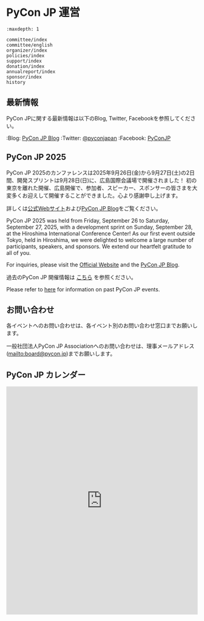 # PyCon JP 運営

```{toctree}
:maxdepth: 1

committee/index
committee/english
organizer/index
policies/index
support/index
donation/index
annualreport/index
sponsor/index
history
```

## 最新情報

PyCon JPに関する最新情報は以下のBlog, Twitter, Facebookを参照してください。

:Blog: [PyCon JP Blog](http://pyconjp.blogspot.jp/)
:Twitter: [@pyconjapan](https://twitter.com/pyconjapan)
:Facebook: [PyConJP](http://www.facebook.com/PyConJP)

## PyCon JP 2025

PyCon JP 2025のカンファレンスは2025年9月26日(金)から9月27日(土)の2日間、開発スプリントは9月28日(日)に、広島国際会議場で開催されました！ 初の東京を離れた開催、広島開催で、参加者、スピーカー、スポンサーの皆さまを大変多くお迎えして開催することができました。心より感謝申し上げます。

詳しくは[公式Webサイト](https://2025.pycon.jp/)および[PyCon JP Blog](https://pyconjp.blogspot.com/search/label/pyconjp2025)をご覧ください。

PyCon JP 2025 was held from Friday, September 26 to Saturday, September 27, 2025, with a development sprint on Sunday, September 28, at the Hiroshima International Conference Center! As our first event outside Tokyo, held in Hiroshima, we were delighted to welcome a large number of participants, speakers, and sponsors. We extend our heartfelt gratitude to all of you.

For inquiries, please visit the [Official Website](https://2025.pycon.jp/) and the [PyCon JP Blog](https://pyconjp.blogspot.com/search/label/pyconjp2025).

過去のPyCon JP 開催情報は [こちら](https://www.pycon.jp/organizer/index.html) を参照ください。

Please refer to [here](https://www.pycon.jp/organizer/index.html) for information on past PyCon JP events.

## お問い合わせ

各イベントへのお問い合わせは、各イベント別のお問い合わせ窓口までお願いします。

一般社団法人PyCon JP Associationへのお問い合わせは、理事メールアドレス(<mailto:board@pycon.jp>)までお願いします。


## PyCon JP カレンダー

<iframe src="https://calendar.google.com/calendar/embed?src=bsn2855fnbngs1itml66l28ml8%40group.calendar.google.com&ctz=Asia%2FTokyo" style="border: 0" width="100%" height="600" frameborder="0" scrolling="no"></iframe>
